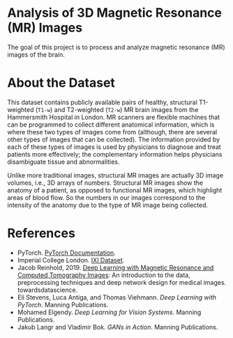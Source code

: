 # Analysis of 3D Magnetic Resonance (MR) Images

The goal of this project is to process and analyze magnetic resonance (MR) images of the brain.

# About the Dataset
This dataset contains publicly available pairs of healthy, structural T1-weighted (`T1-w`) and T2-weighted (`T2-w`) MR brain images from the Hammersmith Hospital in London. MR scanners are flexible machines that can be programmed to collect different anatomical information, which is where these two types of images come from (although, there are several other types of images that can be collected). The information provided by each of these types of images is used by physicians to diagnose and treat patients more effectively; the complementary information helps physicians disambiguate tissue and abnormalities.

Unlike more traditional images, structural MR images are actually 3D image volumes, i.e., 3D arrays of numbers. Structural MR images show the anatomy of a patient, as opposed to functional MR images, which highlight areas of blood flow. So the numbers in our images correspond to the intensity of the anatomy due to the type of MR image being collected.

# References
* PyTorch. [PyTorch Documentation](https://pytorch.org/docs/stable/index.html).
* Imperial College London. [IXI Dataset](https://brain-development.org/ixi-dataset/).
* Jacob Reinhold, 2019. [Deep Learning with Magnetic Resonance and Computed Tomography Images](https://towardsdatascience.com/deep-learning-with-magnetic-resonance-and-computed-tomography-images-e9f32273dcb5): An introduction to the data, preprocessing techniques and deep network design for medical images. towardsdatascience.
* Eli Stevens, Luca Antiga, and Thomas Viehmann. _Deep Learning with PyTorch_. Manning Publications. 
* Mohamed Elgendy. _Deep Learning for Vision Systems_. Manning Publications.
* Jakub Langr and Vladimir Bok. _GANs in Action_. Manning Publications.
